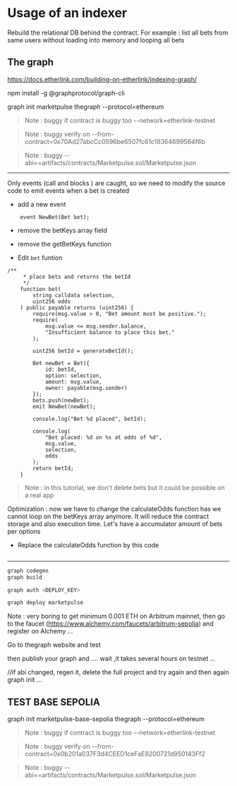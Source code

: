 # Usage of an indexer 

Rebuild the relational DB behind the contract. 
For example : list all bets from same users without loading into memory and looping all bets


## The graph

https://docs.etherlink.com/building-on-etherlink/indexing-graph/

npm install -g @graphprotocol/graph-cli

graph init marketpulse thegraph --protocol=ethereum 



> Note : buggy if contract is buggy too --network=etherlink-testnet 

> Note : buggy verify on  --from-contract=0x70Ad27abcCc0596be6507fc61c18364699564f6b 

> Note : buggy --abi==artifacts/contracts/Marketpulse.sol/Marketpulse.json


------
Only events (call and blocks ) are caught, so we need to modify the source code to emit events when a bet is created 

- add a new event
```Solidity
    event NewBet(Bet bet);
```

- remove the betKeys array field
- remove the getBetKeys function

- Edit `bet` funtion

```Solidity
/**
     * place bets and returns the betId
     */
    function bet(
        string calldata selection,
        uint256 odds
    ) public payable returns (uint256) {
        require(msg.value > 0, "Bet amount must be positive.");
        require(
            msg.value <= msg.sender.balance,
            "Insufficient balance to place this bet."
        );

        uint256 betId = generateBetId();

        Bet newBet = Bet({
            id: betId,
            option: selection,
            amount: msg.value,
            owner: payable(msg.sender)
        });
        bets.push(newBet);
        emit NewBet(newBet);

        console.log("Bet %d placed", betId);

        console.log(
            "Bet placed: %d on %s at odds of %d",
            msg.value,
            selection,
            odds
        );
        return betId;
    }
```



> Note : in this tutorial, we don't delete bets but it could be possible on a real app

Optimization : now we have to change the calculateOdds function has we cannot loop on the betKeys array anymore. It will reduce the contract storage and also execution time. Let's have a accumulator amount of bets per options

- Replace the calculateOdds function by this code 

```Solidity

```

---------

```bash
graph codegen
graph build

graph auth <DEPLOY_KEY>

graph deploy marketpulse
```

Note : very boring to get minimum 0.001 ETH on Arbitrum mainnet, then go to the faucet (https://www.alchemy.com/faucets/arbitrum-sepolia) and register on Alchemy ...

Go to thegraph website and 
test 

then publish your graph   and  .... wait ,it takes several hours on testnet ...


//if abi changed, regen it, delete the full project and try again
and then again graph init ...



## TEST BASE SEPOLIA



graph init marketpulse-base-sepolia thegraph --protocol=ethereum 

> Note : buggy if contract is buggy too --network=etherlink-testnet 

> Note : buggy verify on  --from-contract=0x0b201a037F3d4CEED1ceFaE8200721d950143Ff2 

> Note : buggy --abi==artifacts/contracts/Marketpulse.sol/Marketpulse.json


## 
